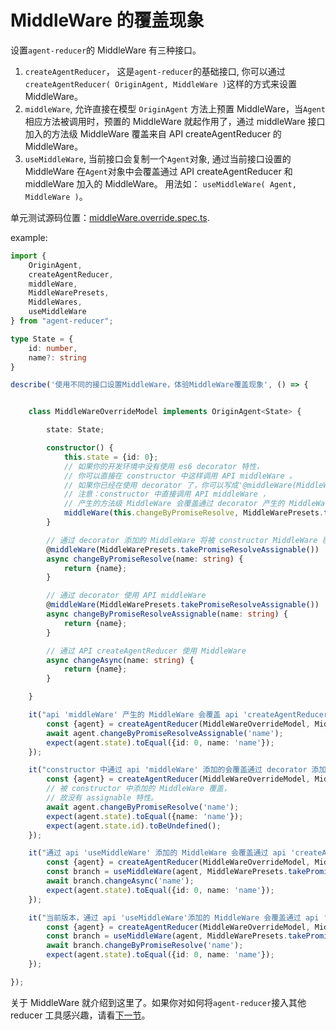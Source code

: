 # MiddleWare 的覆盖现象

设置`agent-reducer`的 MiddleWare 有三种接口。

1. `createAgentReducer`， 这是`agent-reducer`的基础接口, 你可以通过 `createAgentReducer( OriginAgent, MiddleWare )`这样的方式来设置 MiddleWare。
2. `middleWare`, 允许直接在模型 `OriginAgent` 方法上预置 MiddleWare，当`Agent`相应方法被调用时，预置的 MiddleWare 就起作用了，通过 middleWare 接口加入的方法级 MiddleWare 覆盖来自 API createAgentReducer 的 MiddleWare。
3. `useMiddleWare`, 当前接口会复制一个`Agent`对象, 通过当前接口设置的 MiddleWare 在`Agent`对象中会覆盖通过 API createAgentReducer 和 middleWare 加入的 MiddleWare。 用法如： `useMiddleWare( Agent, MiddleWare )`。
   


单元测试源码位置：[middleWare.override.spec.ts](https://github.com/filefoxper/agent-reducer/blob/master/test/zh/guides/middleWare.override.spec.ts).

example:
```typescript
import {
    OriginAgent,
    createAgentReducer,
    middleWare,
    MiddleWarePresets,
    MiddleWares,
    useMiddleWare
} from "agent-reducer";

type State = {
    id: number,
    name?: string
}

describe('使用不同的接口设置MiddleWare，体验MiddleWare覆盖现象', () => {


    class MiddleWareOverrideModel implements OriginAgent<State> {

        state: State;

        constructor() {
            this.state = {id: 0};
            // 如果你的开发环境中没有使用 es6 decorator 特性，
            // 你可以直接在 constructor 中这样调用 API middleWare 。
            // 如果你已经在使用 decorator 了，你可以写成'@middleWare(MiddleWare)'形式。
            // 注意：constructor 中直接调用 API middleWare ， 
            // 产生的方法级 MiddleWare 会覆盖通过 decorator 产生的 MiddleWare 
            middleWare(this.changeByPromiseResolve, MiddleWarePresets.takePromiseResolve());
        }

        // 通过 decorator 添加的 MiddleWare 将被 constructor MiddleWare 覆盖
        @middleWare(MiddleWarePresets.takePromiseResolveAssignable())
        async changeByPromiseResolve(name: string) {
            return {name};
        }

        // 通过 decorator 使用 API middleWare
        @middleWare(MiddleWarePresets.takePromiseResolveAssignable())
        async changeByPromiseResolveAssignable(name: string) {
            return {name};
        }

        // 通过 API createAgentReducer 使用 MiddleWare
        async changeAsync(name: string) {
            return {name};
        }

    }

    it("api 'middleWare' 产生的 MiddleWare 会覆盖 api 'createAgentReducer' 产生的 MiddleWare", async () => {
        const {agent} = createAgentReducer(MiddleWareOverrideModel, MiddleWares.takePromiseResolve());
        await agent.changeByPromiseResolveAssignable('name');
        expect(agent.state).toEqual({id: 0, name: 'name'});
    });

    it("constructor 中通过 api 'middleWare' 添加的会覆盖通过 decorator 添加的", async () => {
        const {agent} = createAgentReducer(MiddleWareOverrideModel, MiddleWares.takePromiseResolve());
        // 被 constructor 中添加的 MiddleWare 覆盖，
        // 故没有 assignable 特性。
        await agent.changeByPromiseResolve('name');
        expect(agent.state).toEqual({name: 'name'});
        expect(agent.state.id).toBeUndefined();
    });

    it("通过 api 'useMiddleWare' 添加的 MiddleWare 会覆盖通过 api 'createAgentReducer'添加的 MiddleWare", async () => {
        const {agent} = createAgentReducer(MiddleWareOverrideModel, MiddleWares.takePromiseResolve());
        const branch = useMiddleWare(agent, MiddleWarePresets.takePromiseResolveAssignable());
        await branch.changeAsync('name');
        expect(agent.state).toEqual({id: 0, name: 'name'});
    });

    it("当前版本，通过 api 'useMiddleWare'添加的 MiddleWare 会覆盖通过 api 'middleWare' 添加的 MiddleWare", async () => {
        const {agent} = createAgentReducer(MiddleWareOverrideModel, MiddleWares.takePromiseResolve());
        const branch = useMiddleWare(agent, MiddleWarePresets.takePromiseResolveAssignable());
        await branch.changeByPromiseResolve('name');
        expect(agent.state).toEqual({id: 0, name: 'name'});
    });

});
```
关于 MiddleWare 就介绍到这里了。如果你对如何将`agent-reducer`接入其他 reducer 工具感兴趣，请看[下一节](https://github.com/filefoxper/agent-reducer/blob/master/documents/zh/guides/with_other_reducer_tools.md)。